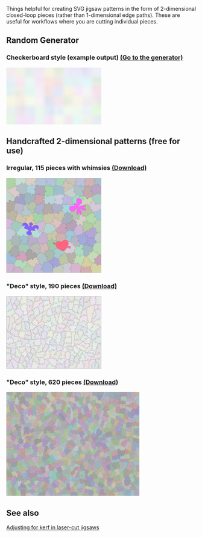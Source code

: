 Things helpful for creating SVG jigsaw patterns in the form of 2-dimensional closed-loop pieces (rather than 1-dimensional edge paths).  These are useful for workflows where you are cutting individual pieces.

## Random Generator

### Checkerboard style (example output) [(Go to the generator)](puzzleGenerator2-o.html)

<img src="demo-generated.svg" width="50%"/>

## Handcrafted 2-dimensional patterns (free for use)

### Irregular, 115 pieces with whimsies <a href="irregular-115.svg" download>(Download)</a>

<img src="irregular-115.svg" width="50%"/>

### "Deco" style, 190 pieces <a href="deco-190-pattern.svg" download>(Download)</a>

<img src="deco-190-pattern.svg" width="50%"/>

### "Deco" style, 620 pieces <a href="deco-620-pattern.svg" download>(Download)</a>

<img src="deco-620-pattern.svg" width="70%"/>

## See also

[Adjusting for kerf in laser-cut jigsaws](https://mchrisman.github.io/zero-kerf-laser-jigsaw/)
